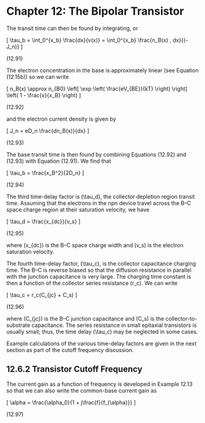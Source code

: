 # Chapter 12: The Bipolar Transistor

The transit time can then be found by integrating, or

\[
\tau_b = \int_0^{x_b} \frac{dx}{v(x)} = \int_0^{x_b} \frac{n_B(x) \, dx}{(-J_n)}
\]

(12.91)

The electron concentration in the base is approximately linear (see Equation (12.15b)) so we can write

\[
n_B(x) \approx n_{B0} \left[ \exp \left( \frac{eV_{BE}}{kT} \right) \right] \left( 1 - \frac{x}{x_B} \right)
\]

(12.92)

and the electron current density is given by

\[
J_n = eD_n \frac{dn_B(x)}{dx}
\]

(12.93)

The base transit time is then found by combining Equations (12.92) and (12.93) with Equation (12.91). We find that

\[
\tau_b = \frac{x_B^2}{2D_n}
\]

(12.94)

The third time-delay factor is \(\tau_d\), the collector depletion region transit time. Assuming that the electrons in the npn device travel across the B–C space charge region at their saturation velocity, we have

\[
\tau_d = \frac{x_{dc}}{v_s}
\]

(12.95)

where \(x_{dc}\) is the B–C space charge width and \(v_s\) is the electron saturation velocity.

The fourth time-delay factor, \(\tau_c\), is the collector capacitance charging time. The B–C is reverse biased so that the diffusion resistance in parallel with the junction capacitance is very large. The charging time constant is then a function of the collector series resistance \(r_c\). We can write

\[
\tau_c = r_c(C_{jc} + C_s)
\]

(12.96)

where \(C_{jc}\) is the B–C junction capacitance and \(C_s\) is the collector-to-substrate capacitance. The series resistance in small epitaxial transistors is usually small; thus, the time delay \(\tau_c\) may be neglected in some cases.

Example calculations of the various time-delay factors are given in the next section as part of the cutoff frequency discussion.

## 12.6.2 Transistor Cutoff Frequency

The current gain as a function of frequency is developed in Example 12.13 so that we can also write the common-base current gain as

\[
\alpha = \frac{\alpha_0}{1 + j\frac{f}{f_{\alpha}}}
\]

(12.97)